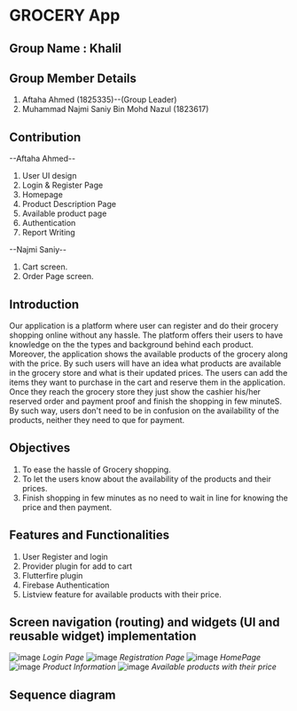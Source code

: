 # GROCERY App

## Group Name : Khalil
## Group Member Details 
1. Aftaha Ahmed (1825335)--(Group Leader)
2. Muhammad Najmi Saniy Bin Mohd Nazul (1823617)

## Contribution

--Aftaha Ahmed--
1. User UI design
2. Login & Register Page
3. Homepage
4. Product Description Page
5. Available product page
6. Authentication
7. Report Writing

--Najmi Saniy--
1. Cart screen.
2. Order Page screen.


## Introduction

Our application is a platform where user can register and do their grocery shopping online without any hassle. The platform offers their users to have knowledge on the the types and background behind each product. Moreover, the application shows the available products of the grocery along with the price. By such users will have an idea what products are available in the grocery store and what is their updated prices. The users can add the items they want to purchase in the cart and reserve them in the application. Once they reach the grocery store they just show the cashier his/her reserved order and payment proof and finish the shopping in few minuteS. By such way, users don't need to be in confusion on the availability of the products, neither they need to que for payment. 

## Objectives

1. To ease the hassle of Grocery shopping.
2. To let the users know about the availability of the products and their prices.
3. Finish shopping in few minutes as no need to wait in line for knowing the price and then payment.

## Features and Functionalities

1. User Register and login
2. Provider plugin for add to cart
3. Flutterfire plugin
4. Firebase Authentication
5. Listview feature for available products with their price.

## Screen navigation (routing) and widgets (UI and reusable widget) implementation


![image](https://user-images.githubusercontent.com/116794268/216138467-66cfc32b-c454-459b-9ab1-ddcf2dfbff04.png)
*Login Page*
![image](https://user-images.githubusercontent.com/116794268/216141141-759364d9-e742-4dba-ad2e-e689364a5d87.png)
*Registration Page*
![image](https://user-images.githubusercontent.com/116794268/216141277-4663dab3-4112-4e46-b39f-db1c02c97932.png)
*HomePage*
![image](https://user-images.githubusercontent.com/116794268/216141534-bbec6438-5579-4254-b0a9-6afca47912d2.png)
*Product Information*
![image](https://user-images.githubusercontent.com/116794268/216141385-94f9f166-d6a7-469e-8a37-d11c036ac267.png)
*Available products with their price*


## Sequence diagram 
